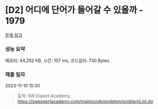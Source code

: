 # [D2] 어디에 단어가 들어갈 수 있을까 - 1979 

[문제 링크](https://swexpertacademy.com/main/code/problem/problemDetail.do?contestProbId=AV5PuPq6AaQDFAUq) 

### 성능 요약

메모리: 44,252 KB, 시간: 107 ms, 코드길이: 730 Bytes

### 제출 일자

2023-11-10 15:30



> 출처: SW Expert Academy, https://swexpertacademy.com/main/code/problem/problemList.do